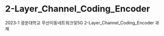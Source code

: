 # 2-Layer_Channel_Coding_Encoder
2023-1 광운대학교 무선이동네트워크및5G 2-Layer_Channel_Coding_Encoder 과제
  

 
 
 
 
